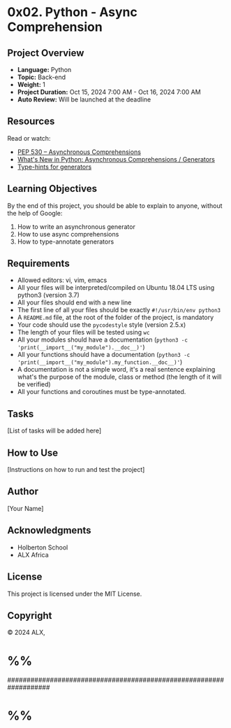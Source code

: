 # 0x02. Python - Async Comprehension

## Project Overview
- **Language:** Python
- **Topic:** Back-end
- **Weight:** 1
- **Project Duration:** Oct 15, 2024 7:00 AM - Oct 16, 2024 7:00 AM
- **Auto Review:** Will be launched at the deadline

## Resources
Read or watch:
- [PEP 530 – Asynchronous Comprehensions](https://peps.python.org/pep-0530/)
- [What's New in Python: Asynchronous Comprehensions / Generators](https://docs.python.org/3/whatsnew/3.6.html#pep-530-asynchronous-comprehensions)
- [Type-hints for generators](https://docs.python.org/3/library/typing.html#typing.Generator)

## Learning Objectives
By the end of this project, you should be able to explain to anyone, without the help of Google:

1. How to write an asynchronous generator
2. How to use async comprehensions
3. How to type-annotate generators

## Requirements
- Allowed editors: vi, vim, emacs
- All your files will be interpreted/compiled on Ubuntu 18.04 LTS using python3 (version 3.7)
- All your files should end with a new line
- The first line of all your files should be exactly `#!/usr/bin/env python3`
- A `README.md` file, at the root of the folder of the project, is mandatory
- Your code should use the `pycodestyle` style (version 2.5.x)
- The length of your files will be tested using `wc`
- All your modules should have a documentation (`python3 -c 'print(__import__("my_module").__doc__)'`)
- All your functions should have a documentation (`python3 -c 'print(__import__("my_module").my_function.__doc__)'`)
- A documentation is not a simple word, it's a real sentence explaining what's the purpose of the module, class or method (the length of it will be verified)
- All your functions and coroutines must be type-annotated.

## Tasks
[List of tasks will be added here]

## How to Use
[Instructions on how to run and test the project]

## Author
[Your Name]

## Acknowledgments
- Holberton School
- ALX Africa
## License
This project is licensed under the MIT License.
## Copyright
© 2024 ALX,
# %%
###################################################################
# %%